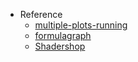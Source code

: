 - Reference
  - [multiple-plots-running](https://community.plotly.com/t/multiple-plots-running-on-frames/8235/3)
  - [formulagraph](https://memalign.github.io/p/formulagraph.html)
  - [Shadershop](https://github.com/cdglabs/Shadershop)
